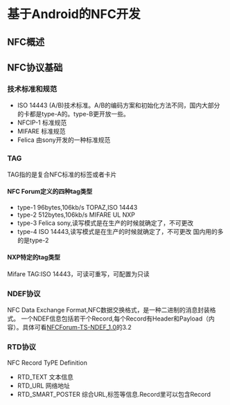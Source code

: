 # 基于Android的NFC开发

## NFC概述


## NFC协议基础
### 技术标准和规范
* ISO 14443 (A/B)技术标准。A/B的编码方案和初始化方法不同，国内大部分的卡都是type-A的。type-B更开放一些。
* NFCIP-1 标准规范 
* MIFARE 标准规范
* Felica 由sony开发的一种标准规范

### TAG
TAG指的是复合NFC标准的标签或者卡片
#### NFC Forum定义的四种tag类型
* type-1 96bytes,106kb/s TOPAZ,ISO 14443
* type-2 512bytes,106kb/s MIFARE UL NXP
* type-3 Felica sony,读写模式是在生产的时候就确定了，不可更改
* type-4 ISO 14443,读写模式是在生产的时候就确定了，不可更改
 国内用的多的是type-2

#### NXP特定的tag类型
Mifare TAG:ISO 14443，可读可重写，可配置为只读

### NDEF协议
NFC Data Exchange Format,NFC数据交换格式，是一种二进制的消息封装格式。
一个NDEF信息包括若干个Record,每个Record有Header和Payload（内容）。具体可看[NFCForum-TS-NDEF_1.0](https://github.com/AeroYoung/NFC/NFCForum-TS-NDEF_1.0.pdf)的3.2

### RTD协议
NFC Record TyPE Definition
* RTD_TEXT 文本信息
* RTD_URL 网络地址
* RTD_SMART_POSTER 综合URL,标签等信息.Record里可以包含Record


